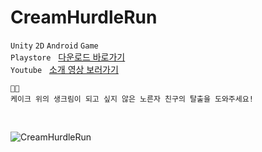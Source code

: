 # CreamHurdleRun
`Unity` `2D` `Android` `Game`
<br>
`Playstore` &nbsp; [다운로드 바로가기](https://play.google.com/store/apps/details?id=com.xaesu.creamhurdlerun)
<br>
`Youtube` &nbsp; [소개 영상 보러가기](https://youtu.be/ZY6U0E4JLb8)
<br>

```
🍰🧁
케이크 위의 생크림이 되고 싶지 않은 노른자 친구의 탈출을 도와주세요!
```

<br>

![CreamHurdleRun](https://github.com/xaesu/Unity-CreamHurdleRun/assets/133942666/6e064c13-2898-469a-a602-e46987ae2834)
